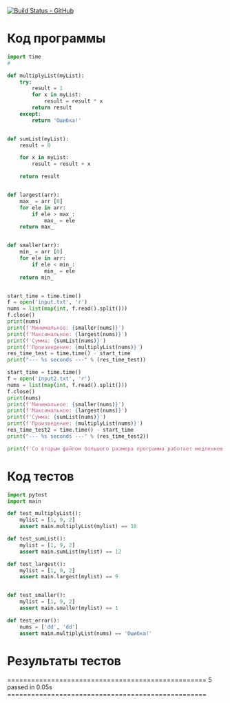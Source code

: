 [![Build Status - GitHub](https://github.com/dariiiak/pythonCI/workflows/pytestandsend/badge.svg)](https://github.com/dariiiak/pythonCI/actions/workflows/main.yml)


# Код программы

```Python
import time
#

def multiplyList(myList):
    try:
        result = 1
        for x in myList:
            result = result * x
        return result
    except:
        return 'Ошибка!'


def sumList(myList):
    result = 0

    for x in myList:
        result = result + x

    return result


def largest(arr):
    max_ = arr [0]
    for ele in arr:
        if ele > max_:
            max_ = ele
    return max_


def smaller(arr):
    min_ = arr [0]
    for ele in arr:
        if ele < min_:
            min_ = ele
    return min_


start_time = time.time()
f = open('input.txt', 'r')
nums = list(map(int, f.read().split()))
f.close()
print(nums)
print(f'Минимальное: {smaller(nums)}')
print(f'Максимальное: {largest(nums)}')
print(f'Сумма: {sumList(nums)}')
print(f'Произведение: {multiplyList(nums)}')
res_time_test = time.time() - start_time
print("--- %s seconds ---" % (res_time_test))

start_time = time.time()
f = open('input2.txt', 'r')
nums = list(map(int, f.read().split()))
f.close()
print(nums)
print(f'Минимальное: {smaller(nums)}')
print(f'Максимальное: {largest(nums)}')
print(f'Сумма: {sumList(nums)}')
print(f'Произведение: {multiplyList(nums)}')
res_time_test2 = time.time() - start_time
print("--- %s seconds ---" % (res_time_test2))

print(f'Со вторым файлом большего размера программа работает медленнее на {res_time_test2 - res_time_test}')
```

# Код тестов
```Python
import pytest
import main

def test_multiplyList():
	mylist = [1, 9, 2]
	assert main.multiplyList(mylist) == 18

def test_sumList():
	mylist = [1, 9, 2]
	assert main.sumList(mylist) == 12

def test_largest():
	mylist = [1, 9, 2]
	assert main.largest(mylist) == 9


def test_smaller():
	mylist = [1, 9, 2]
	assert main.smaller(mylist) == 1

def test_error():
	nums = ['dd', 'dd']
	assert main.multiplyList(nums) == 'Ошибка!'
```

# Результаты тестов

================================================== 5 passed in 0.05s ==================================================
